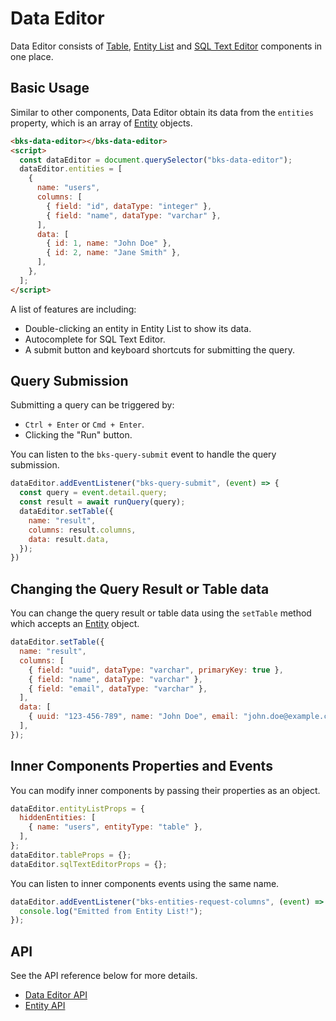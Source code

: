 # Data Editor

Data Editor consists of [Table][table], [Entity List][entity-list] and
[SQL Text Editor][sql-text-editor] components in one place.

## Basic Usage

Similar to other components, Data Editor obtain its data from the `entities`
property, which is an array of [Entity][entity-api] objects.

```html
<bks-data-editor></bks-data-editor>
<script>
  const dataEditor = document.querySelector("bks-data-editor");
  dataEditor.entities = [
    {
      name: "users",
      columns: [
        { field: "id", dataType: "integer" },
        { field: "name", dataType: "varchar" },
      ],
      data: [
        { id: 1, name: "John Doe" },
        { id: 2, name: "Jane Smith" },
      ],
    },
  ];
</script>
```

A list of features are including:
- Double-clicking an entity in Entity List to show its data.
- Autocomplete for SQL Text Editor.
- A submit button and keyboard shortcuts for submitting the query.

## Query Submission

Submitting a query can be triggered by:

- `Ctrl + Enter` or `Cmd + Enter`.
- Clicking the "Run" button.

You can listen to the `bks-query-submit` event to handle the query submission.

```js
dataEditor.addEventListener("bks-query-submit", (event) => {
  const query = event.detail.query;
  const result = await runQuery(query);
  dataEditor.setTable({
    name: "result",
    columns: result.columns,
    data: result.data,
  });
})
```

## Changing the Query Result or Table data

You can change the query result or table data using the `setTable` method
which accepts an [Entity][entity-api] object.

```js
dataEditor.setTable({
  name: "result",
  columns: [
    { field: "uuid", dataType: "varchar", primaryKey: true },
    { field: "name", dataType: "varchar" },
    { field: "email", dataType: "varchar" },
  ],
  data: [
    { uuid: "123-456-789", name: "John Doe", email: "john.doe@example.com" },
  ],
});
```

## Inner Components Properties and Events

You can modify inner components by passing their properties as an object.

```js
dataEditor.entityListProps = {
  hiddenEntities: [
    { name: "users", entityType: "table" },
  ],
};
dataEditor.tableProps = {};
dataEditor.sqlTextEditorProps = {};
```

You can listen to inner components events using the same name.

```js
dataEditor.addEventListener("bks-entities-request-columns", (event) => {
  console.log("Emitted from Entity List!");
});
```

## API

See the API reference below for more details.

- [Data Editor API][data-editor-api]
- [Entity API][entity-api]

[table]: ./table.md
[entity-list]: ./entity-list.md
[sql-text-editor]: ./sql-text-editor.md
[data-editor-api]: ./api/data-editor.md
[entity-api]: ./api/entity.md
[context-menu]: ./context-menu.md
